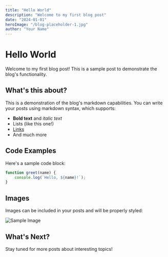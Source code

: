```yaml
---
title: "Hello World"
description: "Welcome to my first blog post"
date: "2024-01-01"
heroImage: "/blog-placeholder-1.jpg"
author: "Your Name"
---
```


# Hello World

Welcome to my first blog post! This is a sample post to demonstrate the blog's functionality.

## What's this about?

This is a demonstration of the blog's markdown capabilities. You can write your posts using markdown syntax, which supports:

- **Bold text** and *italic text*
- Lists (like this one!)
- [Links](https://example.com)
- And much more

## Code Examples

Here's a sample code block:

```javascript
function greet(name) {
    console.log(`Hello, ${name}!`);
}
```

## Images

Images can be included in your posts and will be properly styled:

![Sample Image](/blog-placeholder-1.jpg)

## What's Next?

Stay tuned for more posts about interesting topics! 